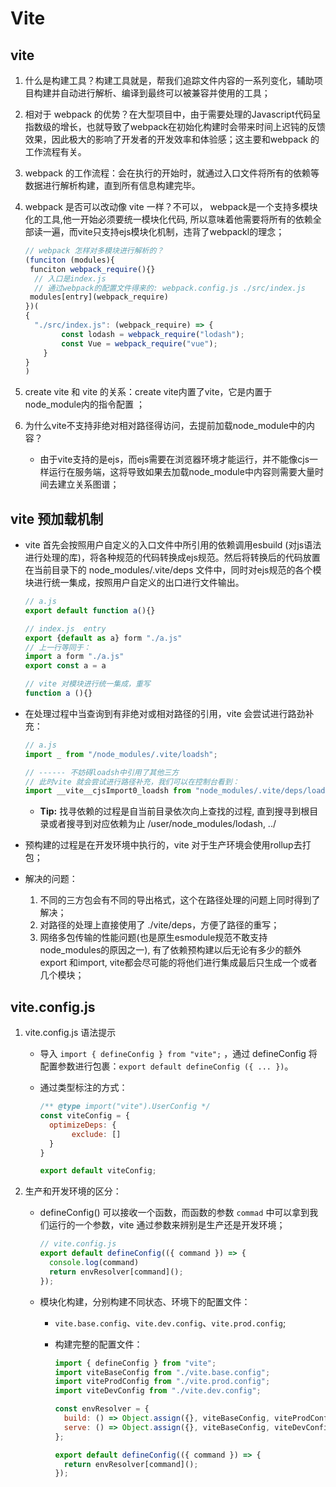 # Vite

## vite

1. 什么是构建工具？构建工具就是，帮我们追踪文件内容的一系列变化，辅助项目构建并自动进行解析、编译到最终可以被兼容并使用的工具；

2. 相对于 webpack 的优势？在大型项目中，由于需要处理的Javascript代码呈指数级的增长，也就导致了webpack在初始化构建时会带来时间上迟钝的反馈效果，因此极大的影响了开发者的开发效率和体验感；这主要和webpack 的工作流程有关。

3. webpack 的工作流程：会在执行的开始时，就通过入口文件将所有的依赖等数据进行解析构建，直到所有信息构建完毕。

4. webpack 是否可以改动像 vite 一样？不可以， webpack是一个支持多模块化的工具,他一开始必须要统一模块化代码, 所以意味着他需要将所有的依赖全部读一遍，而vite只支持ejs模块化机制，违背了webpackl的理念；

   ```js
   // webpack 怎样对多模块进行解析的？
   (funciton (modules){
   	funciton webpack_require(){}
     // 入口是index.js
     // 通过webpack的配置文件得来的: webpack.config.js ./src/index.js
   	modules[entry](webpack_require)
   })(
   {
     "./src/index.js": (webpack_require) => {
           const lodash = webpack_require("lodash");
           const Vue = webpack_require("vue");
       }
   }
   )
   ```

5. create vite 和 vite 的关系：create vite内置了vite，它是内置于node_module内的指令配置 ；

6. 为什么vite不支持非绝对相对路径得访问，去提前加载node_module中的内容？

   - 由于vite支持的是ejs，而ejs需要在浏览器环境才能运行，并不能像cjs一样运行在服务端，这将导致如果去加载node_module中内容则需要大量时间去建立关系图谱；

## vite 预加载机制

- vite 首先会按照用户自定义的入口文件中所引用的依赖调用esbuild (对js语法进行处理的库)，将各种规范的代码转换成ejs规范。然后将转换后的代码放置在当前目录下的 node_modules/.vite/deps 文件中，同时对ejs规范的各个模块进行统一集成，按照用户自定义的出口进行文件输出。

  ```js
  // a.js
  export default function a(){}
  
  // index.js  entry
  export {default as a} form "./a.js"
  // 上一行等同于：
  import a form "./a.js"
  export const a = a
  
  // vite 对模块进行统一集成，重写
  function a (){}
  ```

- 在处理过程中当查询到有非绝对或相对路径的引用，vite 会尝试进行路劲补充：

  ```js
  // a.js 
  import _ from "/node_modules/.vite/loadsh";
  
  // ------ 不妨碍loadsh中引用了其他三方
  // 此时vite 就会尝试进行路径补充，我们可以在控制台看到：
  import __vite__cjsImport0_loadsh from "node_modules/.vite/deps/loadsh.js?v=ebe57916"
  ```

  - **Tip:** 找寻依赖的过程是自当前目录依次向上查找的过程, 直到搜寻到根目录或者搜寻到对应依赖为止 /user/node_modules/lodash, ../

- 预构建的过程是在开发环境中执行的，vite 对于生产环境会使用rollup去打包；

- 解决的问题：

  1. 不同的三方包会有不同的导出格式，这个在路径处理的问题上同时得到了解决；
  2. 对路径的处理上直接使用了 ./vite/deps，方便了路径的重写；
  3. 网络多包传输的性能问题(也是原生esmodule规范不敢支持node_modules的原因之一), 有了依赖预构建以后无论有多少的额外export 和import, vite都会尽可能的将他们进行集成最后只生成一个或者几个模块；

## vite.config.js 

1. vite.config.js 语法提示

   - 导入 `import { defineConfig } from "vite";` ，通过 defineConfig 将配置参数进行包裹：`export default defineConfig ({ ... })`。

   - 通过类型标注的方式：

     ```js
     /** @type import("vite").UserConfig */
     const viteConfig = {
       optimizeDeps: {
     		exclude: []
       }
     }
     
     export default viteConfig;
     ```

2. 生产和开发环境的区分：

   - defineConfig() 可以接收一个函数，而函数的参数 `commad` 中可以拿到我们运行的一个参数，vite 通过参数来辨别是生产还是开发环境；

     ```js
     // vite.config.js
     export default defineConfig(({ command }) => {
       console.log(command)
       return envResolver[command]();
     });
     ```

   - 模块化构建，分别构建不同状态、环境下的配置文件：

     - `vite.base.config`、`vite.dev.config`、`vite.prod.config`;

     - 构建完整的配置文件：

       ```js
       import { defineConfig } from "vite";
       import viteBaseConfig from "./vite.base.config";
       import viteProdConfig from "./vite.prod.config";
       import viteDevConfig from "./vite.dev.config";
       
       const envResolver = {
         build: () => Object.assign({}, viteBaseConfig, viteProdConfig),
         serve: () => Object.assign({}, viteBaseConfig, viteDevConfig),
       };
       
       export default defineConfig(({ command }) => {
         return envResolver[command]();
       });
       ```

       







































